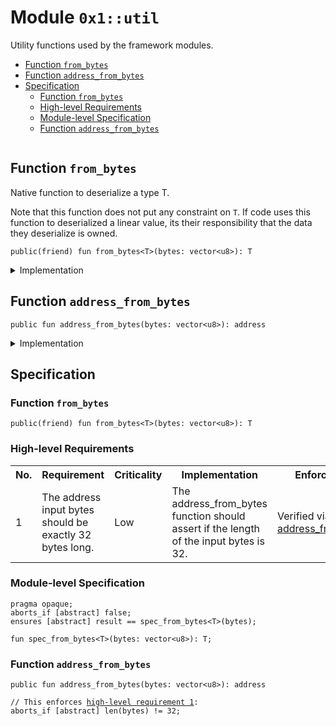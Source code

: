 
<a id="0x1_util"></a>

# Module `0x1::util`

Utility functions used by the framework modules.


-  [Function `from_bytes`](#0x1_util_from_bytes)
-  [Function `address_from_bytes`](#0x1_util_address_from_bytes)
-  [Specification](#@Specification_0)
    -  [Function `from_bytes`](#@Specification_0_from_bytes)
    -  [High-level Requirements](#high-level-req)
    -  [Module-level Specification](#module-level-spec)
    -  [Function `address_from_bytes`](#@Specification_0_address_from_bytes)


<pre><code></code></pre>



<a id="0x1_util_from_bytes"></a>

## Function `from_bytes`

Native function to deserialize a type T.

Note that this function does not put any constraint on <code>T</code>. If code uses this function to
deserialized a linear value, its their responsibility that the data they deserialize is
owned.


<pre><code>public(friend) fun from_bytes&lt;T&gt;(bytes: vector&lt;u8&gt;): T
</code></pre>



<details>
<summary>Implementation</summary>


<pre><code>public(friend) native fun from_bytes&lt;T&gt;(bytes: vector&lt;u8&gt;): T;
</code></pre>



</details>

<a id="0x1_util_address_from_bytes"></a>

## Function `address_from_bytes`



<pre><code>public fun address_from_bytes(bytes: vector&lt;u8&gt;): address
</code></pre>



<details>
<summary>Implementation</summary>


<pre><code>public fun address_from_bytes(bytes: vector&lt;u8&gt;): address &#123;
    from_bytes(bytes)
&#125;
</code></pre>



</details>

<a id="@Specification_0"></a>

## Specification


<a id="@Specification_0_from_bytes"></a>

### Function `from_bytes`


<pre><code>public(friend) fun from_bytes&lt;T&gt;(bytes: vector&lt;u8&gt;): T
</code></pre>





<a id="high-level-req"></a>

### High-level Requirements

<table>
<tr>
<th>No.</th><th>Requirement</th><th>Criticality</th><th>Implementation</th><th>Enforcement</th>
</tr>

<tr>
<td>1</td>
<td>The address input bytes should be exactly 32 bytes long.</td>
<td>Low</td>
<td>The address_from_bytes function should assert if the length of the input bytes is 32.</td>
<td>Verified via <a href="#high-level-req-1">address_from_bytes</a>.</td>
</tr>

</table>




<a id="module-level-spec"></a>

### Module-level Specification


<pre><code>pragma opaque;
aborts_if [abstract] false;
ensures [abstract] result &#61;&#61; spec_from_bytes&lt;T&gt;(bytes);
</code></pre>




<a id="0x1_util_spec_from_bytes"></a>


<pre><code>fun spec_from_bytes&lt;T&gt;(bytes: vector&lt;u8&gt;): T;
</code></pre>



<a id="@Specification_0_address_from_bytes"></a>

### Function `address_from_bytes`


<pre><code>public fun address_from_bytes(bytes: vector&lt;u8&gt;): address
</code></pre>




<pre><code>// This enforces <a id="high-level-req-1" href="#high-level-req">high-level requirement 1</a>:
aborts_if [abstract] len(bytes) !&#61; 32;
</code></pre>


[move-book]: https://aptos.dev/move/book/SUMMARY
